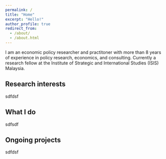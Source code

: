 ```yaml
---
permalink: /
title: "Home"
excerpt: "Hello!"
author_profile: true
redirect_from: 
  - /about/
  - /about.html
---
```


I am an economic policy researcher and practitoner with more than 8 years of experience in policy research, economics, and consulting. Currently a research fellow at the Institute of Strategic and International Studies (ISIS) Malaysia. 

## Research interests
sdfdsf

## What I do
sdfsdf
## Ongoing projects
sdfdsf